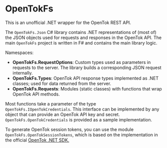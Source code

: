 ﻿# OpenTokFs

This is an unofficial .NET wrapper for the OpenTok REST API.

The `OpenTokFs.Json` C# library contains .NET representations of (most of) the
JSON objects used for requests and responses in the OpenTok API. The main
`OpenTokFs` project is written in F# and contains the main library logic.

Namespaces:

* **OpenTokFs.RequestOptions**: Custom types used as parameters in requests to the server. The library builds a corresponding JSON request internally.
* **OpenTokFs.Types**: OpenTok API response types implemented as .NET classes; used for data returned from the server.
* **OpenTokFs.Requests**: Modules (static classes) with functions that wrap OpenTok API methods.

Most functions take a parameter of the type `OpenTokFs.IOpenTokCredentials`.
This interface can be implemented by any object that can provide an OpenTok
API key and secret. `OpenTokFs.OpenTokCredentials` is provided as a sample
implementation.

To generate OpenTok session tokens, you can use the module
`OpenTokFs.OpenTokSessionTokens`, which is based on the implementation in the
official [OpenTok .NET SDK.](https://github.com/opentok/Opentok-.NET-SDK)
